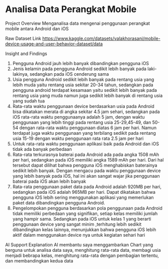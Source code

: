 # Analisa Data Perangkat Mobile

Project Overview
Menganalisa data mengenai penggunaan perangkat mobile antara Android dan iOS

Raw Dataset Link
https://www.kaggle.com/datasets/valakhorasani/mobile-device-usage-and-user-behavior-dataset/data

Insight and Findings
1. Pengguna Android jauh lebih banyak dibandingkan pengguna iOS
2. Jenis kelamin pada pengguna Android sedikit lebih banyak pada laki-lakinya, sedangkan pada iOS cenderung sama
3. Usia pengguna Android sedikit lebih banyak pada rentang usia yang lebih muda yaitu rentang usia sekitar 20-34 tahun, sedangkan pada pengguna android terdapat kesamaan yaitu sedikit lebih banyak pada rentang usia yang muda namun juga sedikit lebih banyak di rentang usia yang sudah tua
4. Rata-rata waktu penggunaan device berdasarkan usia pada Android bisa dikatakan merata di angka sekitar 4.5 jam sehari, sedangkan pada iOS rata-rata waktu penggunaanya adalah 5 jam, dengan waktu penggunaan yang lebih tinggi pada rentang usia 25-29,45-49, dan 50-54 dengan rata-rata waktu penggunaan diatas 6 jam per hari. Namun terdapat juga waktu penggunaan yang terbilang sedikit pada rentang usia 15-19 dengan waktu penggunaan rata rata 2.5 jam per hari
5. Untuk rata-rata waktu penggunaan aplikasi baik pada Android dan iOS tidak ada banyak perbedaan
6. Rata-rata terkurasnya baterai pada Android ada pada angka 1508 mAh per hari, sedangkan pada iOS memiliki angka 1589 mAh per hari. Dari hal tersebut dapat dilihat bahwa pengguna iOS menghabiskan baterainya sedikit lebih banyak. Dengan mengacu pada waktu penggunaan device yang lebih banyak pada iOS, hal ini akan sangat wajar jika penggunaan baterai pada iOS akan lebih banyak
7. Rata-rata penggunaan paket data pada Android adalah 920MB per hari, sedangkan pada iOS adalah 965MB per hari. Dapat dikatakan bahwa pengguna iOS lebih sering menggunakan aplikasi yang memerlukan paket data dibandingkan pengguna Android.
8. Pengelompokan pengguna berdasarkan pola penggunaan pada Android tidak memiliki perbedaan yang signifikan, setiap kelas memiliki jumlah yang hampir sama. Sedangkan pada iOS untuk kelas 1 yang berarti penggunaan device yang sangat minim ,terhitung lebih sedikit dibandingkan kelas lainnya, menunjukkan bahwa pengguna iOS lebih aktif dalam menggunakan device nya untuk kegiatan sehari hari 

AI Support Explanation
AI membantu saya menggambarkan Chart yang berguna untuk analisa data saya, menghitung rata-rata data, membagi usia menjadi bebrapa kelas, menghitung rata-rata dengan pembagian tertentu, dan membandingkan kedua data

